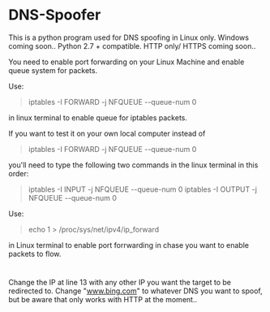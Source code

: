 # DNS-Spoofer
This is a python program used for DNS spoofing in Linux only.
Windows coming soon..
Python 2.7 + compatible.
HTTP only/ HTTPS coming soon..

You need to enable port forwarding on your Linux Machine and enable queue system for packets.

Use:
>iptables -I FORWARD -j NFQUEUE --queue-num 0

in linux terminal to enable queue for iptables packets.

If you want to test it on your own local computer instead of
>iptables -I FORWARD -j NFQUEUE --queue-num 0 

you'll need to type the following two commands in the linux terminal in this order:
>iptables -I INPUT -j NFQUEUE --queue-num 0
>iptables -I OUTPUT -j NFQUEUE --queue-num 0

Use:
>echo 1 > /proc/sys/net/ipv4/ip_forward

in Linux terminal to enable port forrwarding in chase you want to enable packets to flow.
#
Change the IP at line 13 with any other IP you want the target to be redirected to.
Change "www.bing.com" to whatever DNS you want to spoof, but be aware that only works with HTTP at the moment..
#
